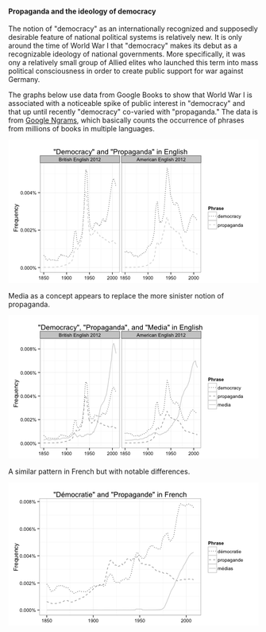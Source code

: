 #### Propaganda and the ideology of democracy




The notion of "democracy" as an internationally recognized and supposedly desirable feature of national political systems is relatively new. It is only around the time of World War I that "democracy" makes its debut as a recognizable ideology of national governments. More specifically, it was ony a relatively small group of Allied elites who launched this term into mass political consciousness in order to create public support for war against Germany.

The graphs below use data from Google Books to show that World War I is associated with a noticeable spike of public interest in "democracy" and that up until recently "democracy" co-varied with "propaganda." The data is from [Google Ngrams](https://books.google.com/ngrams), which basically counts the occurrence of phrases from millions of books in multiple languages.

![plot of chunk unnamed-chunk-1](figure/unnamed-chunk-1.png) 


Media as a concept appears to replace the more sinister notion of propaganda.

![plot of chunk unnamed-chunk-2](figure/unnamed-chunk-2.png) 


A similar pattern in French but with notable differences.

![plot of chunk unnamed-chunk-3](figure/unnamed-chunk-3.png) 

